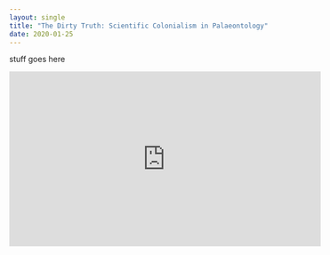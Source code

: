 ```yaml
---
layout: single
title: "The Dirty Truth: Scientific Colonialism in Palaeontology"
date: 2020-01-25
---
```

stuff goes here

<iframe width="560" height="315" src="https://www.youtube.com/watch?v=6TpTU_20J_I&feature=youtu.be&ab_channel=PaleoPERCS" frameborder="0" allowfullscreen></iframe>
